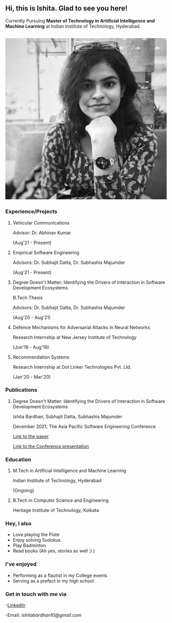 ## Hi, this is Ishita. Glad to see you here!

Currently Pursuing **Master of Technology in Artificial Intelligence and Machine Learning** at Indian Institute of Technology, Hyderabad.

## ![Image](\me.jpg)

### Experience/Projects

1.  Vehicular Communications

    Advisor: Dr. Abhinav Kumar
   
    (Aug'21 - Present)
2. Empirical Software Engineering

   Advisors: Dr. Subhajit Datta, Dr. Subhashis Majumder
   
   (Aug'21 - Present)
3. Degree Doesn't Matter: Identifying the Drivers of Interaction in Software Development Ecosystems

   B.Tech Thesis
   
   Advisors: Dr. Subhajit Datta, Dr. Subhashis Majumder
   
   (Aug'20 - Aug'21)
4. Defence Mechanisms for Adversarial Attacks in Neural Networks 

   Research Internship at New Jersey Institute of Technology
   
   (Jun'19 - Aug'19)
5. Recommendation Systems

   Research Internship at Dot Linker Technologies Pvt. Ltd.
   
   (Jan'20 - Mar'20)

### Publications

1. Degree Doesn't Matter: Identifying the Drivers of Interaction in Software Development Ecosystems

   Ishita Bardhan, Subhajit Datta, Subhashis Majumder
   
   December 2021, The Asia Pacific Software Engineering Conference
   
   [Link to the paper](https://www.researchgate.net/publication/355032225_Degree_doesn't_Matter_Identifying_the_Drivers_of_Interaction_in_Software_Development_Ecosystems)
   
   [Link to the Conference presentation](https://www.youtube.com/watch?v=NbDpLYdWueU)

### Education

1. M.Tech in Artificial Intelligence and Machine Learning

   Indian Institute of Technology, Hyderabad
   
   (Ongoing)
2. B.Tech in Computer Science and Engineering

   Heritage Institute of Technology, Kolkata
   
### Hey, I also

- Love playing the Flute
- Enjoy solving Sudokus
- Play Badminton
- Read books (Ah yes, stories as well :) )

### I've enjoyed

- Performing as a flautist in my College events
- Serving as a prefect in my high school

### Get in touch with me via

-[LinkedIn](https://www.linkedin.com/in/ishita-bardhan-a90369169/)

-Email: _ishitabardhan10@gmail.com_
